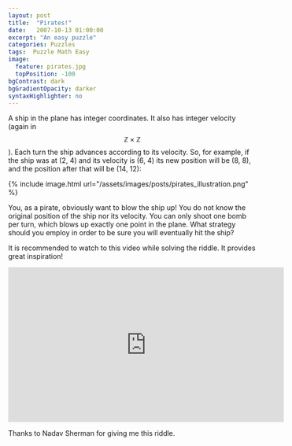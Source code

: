 ```yaml
---
layout: post
title:  "Pirates!"
date:   2007-10-13 01:00:00
excerpt: "An easy puzzle"
categories: Puzzles
tags:  Puzzle Math Easy
image:
  feature: pirates.jpg
  topPosition: -100
bgContrast: dark
bgGradientOpacity: darker
syntaxHighlighter: no
---
```

A ship in the plane has integer coordinates. It also has integer velocity (again in $$\mathbb{Z} \times \mathbb{Z}$$). Each turn the ship advances according to its velocity. So, for example, if the ship was at (2, 4) and its velocity is (6, 4) its new position will be (8, 8), and the position after that will be (14, 12):

{% include image.html url="/assets/images/posts/pirates_illustration.png" %}

You, as a pirate, obviously want to blow the ship up! You do not know the original position of the ship nor its velocity. You can only shoot one bomb per turn, which blows up exactly one point in the plane. What strategy should you employ in order to be sure you will eventually hit the ship?

It is recommended to watch to this video while solving the riddle. It provides great inspiration!

<iframe width="560" height="315" src="https://www.youtube.com/embed/1rtiAQk3ojE" frameborder="0" allow="accelerometer; autoplay; encrypted-media; gyroscope; picture-in-picture" allowfullscreen></iframe>

Thanks to Nadav Sherman for giving me this riddle.